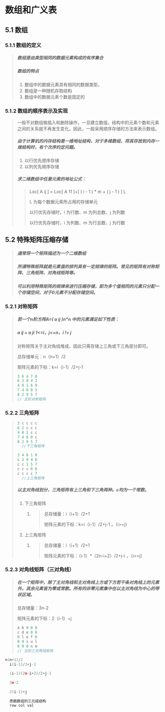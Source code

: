 # 数组和广义表

## 5.1 数组

### 5.1.1 数组的定义

>##### 数组是由类型相同的数据元素构成的有序集合
>
>##### 数组的特点
>
>1. 数组中的数据元素具有相同的数据类型。
>2. 数组是一种随机存取结构
>3. 数组中的数据元素个数是固定的

### 5.1.2 数组的顺序表示及实现

> 一般不对数组做插入和删除操作，一旦建立数组，结构中的元素个数和元素之间的关系就不再发生变化。因此，一般采用顺序存储的方法来表示数组。
>
> ##### 由于计算机的内存结构是一维地址结构，对于多维数组，将其存放到内存一维结构时，有个次序约定问题。
>
> 1. 以行优先顺序存储
> 2. 以列优先顺序存储
>
> ##### 求二维数组中任意元素的地址公式：
>
> > Loc[ A ij ] = Loc[ A 11 ]+[ ( i - 1 ) * m + ( j - 1 ) ] L
> >
> > L 为每个数据元素所占用的存储单元
> >
> > 以行优先存储时，i 为行数、m 为列总数、j 为列数
> >
> > 以行优先存储时，i 为列数、m 为行总数、j 为行数

## 5.2 特殊矩阵压缩存储

> ##### 通常将一个矩阵描述为一个二维数组
>
> ##### 所谓特殊矩阵就是元素值的排列具有一定规律的矩阵。常见的矩阵有对称矩阵、三角矩阵、对角线矩阵等。
>
> ##### 可以利用特殊矩阵的规律来进行压缩存储，即为多个值相同的元素只分配一个存储空间，对于0元素不分配存储空间。

### 5.2.1  对称矩阵

> ##### 若一个n阶方阵A=( a ij )n*n 中的元素满足如下性质：
>
> ##### a ij = a ji	1<=i，j<=n，i != j
>
>  对称矩阵关于主对角线堆成，因此只需存储上三角或下三角部分即可。
>
> 总存储单元：n（n+1）/2
>
> 矩阵元素的下标：k=i（i-1）/2+j-1
>
> ```c
> 3 6 4 7 8
> 6 2 8 4 2
> 4 8 1 6 9
> 7 4 6 0 5
> 8 2 9 5 7
> // 五阶对称矩阵
> ```

### 5.2.2 三角矩阵

> ```c
> 3 c c c c 
> 6 2 c c c 
> 4 8 1 c c 
> 7 4 6 0 c
> 8 2 9 5 7
>   //下三角矩阵
> 
> 3 4 8 1 0
> c 2 9 4 6
> c c 1 5 7
> c c c 0 8
> c c c c 7
>   //上三角矩阵
> ```
>
> ##### 以主对角线划分，三角矩阵有上三角和下三角两种。c均为一个常数。
>
> 1. 下三角矩阵
>
>    1. > 总存储量：i（i+1）/2+1
>       >
>       > 矩阵元素的下标：k=i（i-1）/2+j-1	，（i>=j）
>
> 2. 上三角矩阵
>
>    1. > 总存储量：i（i+1）/2+1
>       >
>       > 矩阵元素的下标：（i-1）*（2n-i+2）/2+j-i	，（i<=j）

### 5.2.3 对角线矩阵（三对角线）

> ##### 在一个矩阵中，除了主对角线和主对角线上方或下方若干条对角线上的元素外，其余元素皆为零或常数。所有的非零元素集中在以主对角线为中心的带状区域。
>
> 总存储量：3n-2
>
> 矩阵元素的下标：2（i-1）+j
>
> ```c
> a b 0 0 0
> c d e 0 0
> 0 l e f 0
> 0 0 x u l
> 0 0 0 n m
> // 五阶三对角线矩阵
> ```
>



```c
n(n+1)/2
  i(i-1)/2+j-1
  
  (i-1)(2n-i+2)/2+j-1
  
  3n-2
  
  2(i-1)+j
  
  悉数数组的三元组结构
  row col val
```

